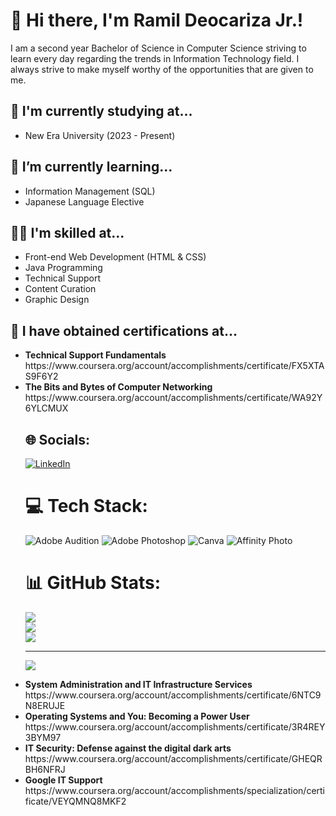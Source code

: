 <h1> 👋 Hi there, I'm Ramil Deocariza Jr.! </h1>
<p> I am a second year Bachelor of Science in Computer Science striving to learn every day
regarding the trends in Information Technology field. I always strive to make myself worthy of
the opportunities that are given to me. </p>

<h2> 🏫 I'm currently studying at... </h2>
<ul>
  <li> New Era University (2023 - Present) </li>
</ul>

<h2> 🌱 I’m currently learning... </h2>
<ul>
  <li> Information Management (SQL) </li>
  <li> Japanese Language Elective </li>
</ul>

<h2> 🤹‍♀️ I'm skilled at... </h2>
<ul>
  <li> Front-end Web Development (HTML & CSS) </li>
  <li> Java Programming </li>
  <li> Technical Support </li>
  <li> Content Curation </li>
  <li> Graphic Design </li>
</ul>

<h2> 📃 I have obtained certifications at... </h2>
<ul>
  <li><b> Technical Support Fundamentals </b>
    https://www.coursera.org/account/accomplishments/certificate/FX5XTAS9F6Y2 </li>
  <li><b> The Bits and Bytes of Computer Networking </b>
    https://www.coursera.org/account/accomplishments/certificate/WA92Y6YLCMUX </li>

  
## 🌐 Socials:
[![LinkedIn](https://img.shields.io/badge/LinkedIn-%230077B5.svg?logo=linkedin&logoColor=white)](https://linkedin.com/in/ramdcrz) 

# 💻 Tech Stack:
![Adobe Audition](https://img.shields.io/badge/Adobe%20Audition-9999FF.svg?style=for-the-badge&logo=Adobe%20Audition&logoColor=white) ![Adobe Photoshop](https://img.shields.io/badge/adobe%20photoshop-%2331A8FF.svg?style=for-the-badge&logo=adobe%20photoshop&logoColor=white) ![Canva](https://img.shields.io/badge/Canva-%2300C4CC.svg?style=for-the-badge&logo=Canva&logoColor=white) ![Affinity Photo](https://img.shields.io/badge/affinityphoto-%237E4DD2.svg?style=for-the-badge&logo=affinity-photo&logoColor=white)
# 📊 GitHub Stats:
![](https://github-readme-stats.vercel.app/api?username=ramdcrz&theme=dark&hide_border=false&include_all_commits=true&count_private=true)<br/>
![](https://github-readme-streak-stats.herokuapp.com/?user=ramdcrz&theme=dark&hide_border=false)<br/>
![](https://github-readme-stats.vercel.app/api/top-langs/?username=ramdcrz&theme=dark&hide_border=false&include_all_commits=true&count_private=true&layout=compact)

---
[![](https://visitcount.itsvg.in/api?id=ramdcrz&icon=0&color=0)](https://visitcount.itsvg.in)

<!-- Proudly created with GPRM ( https://gprm.itsvg.in ) -->
  <li><b> System Administration and IT Infrastructure Services </b> 
    https://www.coursera.org/account/accomplishments/certificate/6NTC9N8ERUJE </li>
  <li><b> Operating Systems and You: Becoming a Power User </b> 
    https://www.coursera.org/account/accomplishments/certificate/3R4REY3BYM97 </li>
  <li><b> IT Security: Defense against the digital dark arts </b> 
    https://www.coursera.org/account/accomplishments/certificate/GHEQRBH6NFRJ </li>
  <li><b> Google IT Support </b> 
    https://www.coursera.org/account/accomplishments/specialization/certificate/VEYQMNQ8MKF2 </li>
</ul>
